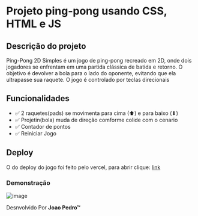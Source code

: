 # Projeto ping-pong usando CSS, HTML e JS #

## Descrição do projeto ## 
Ping-Pong 2D Simples é um jogo de ping-pong recreado em 2D, onde dois jogadores se enfrentam em uma partida clássica de batida e retorno. O objetivo é devolver a bola para o lado do oponente, 
evitando que ela ultrapasse sua raquete. O jogo é controlado por teclas direcionais
<br>
## Funcionalidades ##
* ✅ 2 raquetes(pads) se movimenta para cima (⬆) e para baixo (⬇)
* ✅ Projetin(bola) muda de direção comforme colide com o cenario
* ✅ Contador de pontos
* ✅ Reiniciar Jogo

## Deploy ##
O do deploy do jogo foi feito pelo vercel, para abrir clique: [link](https://pingopong.vercel.app/)

### Demonstração ###
![image](https://github.com/user-attachments/assets/3b39f50b-c47b-453e-ae91-eda26dffa3ea)

Desnvolvido Por **Joao Pedro™**
